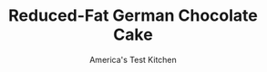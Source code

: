 ---
layout: ../../layouts/MarkdownPostLayout.astro
title: Reduced-Fat German Chocolate Cake
author: America's Test Kitchen
pubDate: 2023-03-15
description: "If it werent inordinately rich and gooey—and huge—would it still be German Chocolate Cake?"
image_url: https://res.cloudinary.com/hksqkdlah/image/upload/ar_1:1,c_fill,dpr_2.0,f_auto,fl_lossy.progressive.strip_profile,g_faces:auto,q_auto:low,w_344/8345_sfs-germanchocolatecake-15-276399
tags: ["Desserts or Baked Goods","Eastern European & German","Chocolate","Light","Cakes"]
calories: 4118
protein: 6
carbohydrates: 47
fats: 
fiber: 1
ingredients: ["3 ounces, milk chocolate, chopped","3 tablespoons, Dutch-processed cocoa powder","1/3 cup, boiling water","1 1/3 cups (6⅔ ounces), all-purpose flour","1/2 teaspoon, baking soda","3 tablespoons, unsalted butter, softened","1/2 cup packed (3½ ounces), brown sugar","1/3 cup (2⅓ ounces), granulated sugar","1/2 teaspoon, salt","3 large, eggs, room temperature","1 teaspoon, vanilla extract","1/2 cup, low-fat sour cream, room temperature","1 cup, fat-free evaporated milk","3 tablespoons, cornstarch","2 tablespoons, unsalted butter","2/3 cup packed (4⅔ ounces), packed brown sugar","1/4 teaspoon, salt","1 tablespoon, vanilla extract","1/3 cup, pecans, toasted (see note) and chopped fine","1/2 cup (1½ ounces), sweetened shredded coconut, toasted"]
serves: 12
time: "2¼ hours"
instructions: ["MAKE BATTER Adjust oven rack to lower-middle position and heat oven to 350 degrees. Grease and flour two 9-inch cake pans. Whisk chocolate, cocoa, and boiling water in bowl until smooth; let cool. Combine flour and baking soda in separate bowl. With electric mixer on medium-low speed, beat butter, sugars, and salt until combined. Increase speed to medium and beat until mixture -lightens in color and sticks to sides of bowl, about 1 minute. Scrape down bowl, then add eggs, 1 at a time, and mix until well combined, about 45 seconds. Reduce speed to low and add chocolate mixture and vanilla until incorporated. Add flour mixture in three additions, alternating with 2 additions of sour cream, and mix until just combined.","BAKE CAKE Divide batter into prepared pans and bake until toothpick inserted in center comes out clean, 10 to 15 minutes. Cool cakes in pans 10 minutes, then turn out onto wire rack and cool completely, at least 1 hour. (Cooled cakes can be wrapped in plastic and stored at room temperature for 2 days.)","MAKE FROSTING Whisk evaporated milk, cornstarch, butter, brown sugar, and salt in saucepan over medium-high heat until bubbling, about 3 minutes. Continue to cook until mixture is thickened, about 1 minute. Off heat, stir in vanilla and all but 1 tablespoon each of pecans and coconut. Cool to room temperature.","ASSEMBLE CAKE Place 1 cake round on serving platter. Spread with half of frosting, then top with second cake. Spread remaining frosting over top of cake. Sprinkle with remaining pecans and coconut. Serve."]
nutrition: ["229 mg Potassium","131 mg Phosphorus","112 mg Calcium","1 mg Iron","29 mg Magnesium","263 mg Sodium","14 g Fat","1 mg Niacin (B3)","4 g Monounsaturated","1 g Polyunsaturated","70 mg Cholesterol","7 g Saturated","1 g Fiber","24 µg Folic acid","15 µg Folate (food)","30 g Sugars","1 µg Vitamin K","43 g Water","47 g Carbs","56 µg Folate equivalent (total)","6 g Protein","89 µg Vitamin A","343 kcal Energy","26 g Sugars, added","4118 calories"]
notes: "Avoid fat-free sour cream, which will make the cake gummy. Toast the coconut and nuts in a 325-degree oven, shaking the pan often, for about 15 minutes."
---